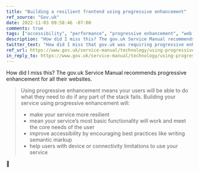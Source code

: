 ```yaml
---
title: "Building a resilient frontend using progressive enhancement"
ref_source: "Gov.uk"
date: 2022-11-03 09:58:46 -07:00
comments: true
tags: ["accessibility", "performance", "progressive enhancement", "web design", "web development"]
description: "How did I miss this? The gov.uk Service Manual recommends progressive enhancement for all their websites."
twitter_text: "How did I miss that gov.uk was requiring progressive enhancement‽"
ref_url: https://www.gov.uk/service-manual/technology/using-progressive-enhancement
in_reply_to: https://www.gov.uk/service-manual/technology/using-progressive-enhancement
---
```


How did I miss this? The gov.uk Service Manual recommends progressive enhancement for all their websites.

> Using progressive enhancement means your users will be able to do what they need to do if any part of the stack fails. Building your service using progressive enhancement will:
>
> * make your service more resilient
> * mean your service’s most basic functionality will work and meet the core needs of the user
> * improve accessibility by encouraging best practices like writing semantic markup
> * help users with device or connectivity limitations to use your service

🥰
